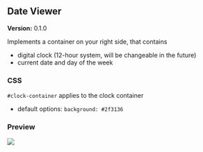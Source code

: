 ## Date Viewer
**Version:** 0.1.0

Implements a container on your right side, that contains
* digital clock (12-hour system, will be changeable in the future)
* current date and day of the week

### CSS
``#clock-container`` applies to the clock container
 * default options: ``background: #2f3136``

### Preview
![](http://i.imgur.com/pOLVzz7.png)
